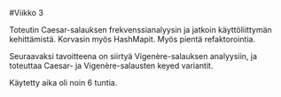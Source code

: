 #Viikko 3

Toteutin Caesar-salauksen frekvenssianalyysin ja jatkoin käyttöliittymän kehittämistä. Korvasin myös HashMapit. Myös pientä refaktorointia.

Seuraavaksi tavoitteena on siirtyä Vigenère-salauksen analyysiin, ja toteuttaa Caesar- ja Vigenère-salausten keyed variantit.

Käytetty aika oli noin 6 tuntia.
